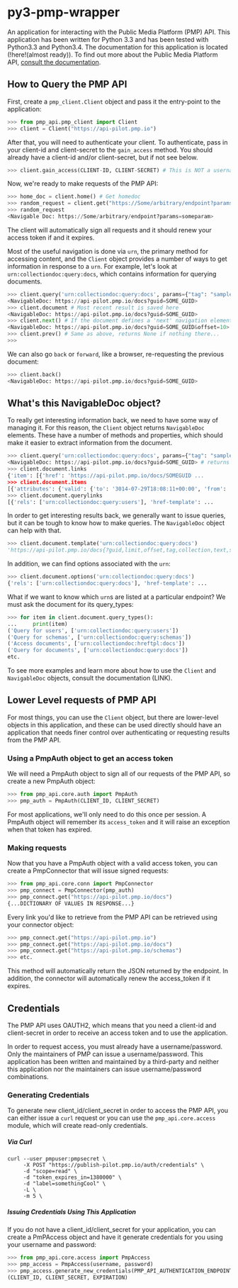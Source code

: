 # py3-pmp-wrapper

An application for interacting with the Public Media Platform (PMP) API. This application has been written for Python 3.3 and has been tested with Python3.3 and Python3.4. The documentation for this application is located (!here!(almost ready)). To find out more about the Public Media Platform API, [consult the documentation](https://github.com/publicmediaplatform/pmpdocs/wiki).


## How to Query the PMP API

First, create a `pmp_client.Client` object and pass it the entry-point to the application:

```python
>>> from pmp_api.pmp_client import Client
>>> client = Client("https://api-pilot.pmp.io")
```

After that, you will need to authenticate your client. To authenticate, pass in your client-id and client-secret to the `gain_access` method. You should already have a client-id and/or client-secret, but if not see below. 

```python
>>> client.gain_access(CLIENT-ID, CLIENT-SECRET) # This is NOT a username/password combination
```

Now, we're ready to make requests of the PMP API:

```python
>>> home_doc = client.home() # Get homedoc
>>> random_request = client.get("https://Some/arbitrary/endpoint?params=someparam")
>>> random_request
<Navigable Doc: https://Some/arbitrary/endpoint?params=someparam>
```

The client will automatically sign all requests and it should renew your access token if and it expires. 

Most of the useful navigation is done via `urn`, the primary method for accessing content, and the `Client` object provides a number of ways to get information in response to a `urn`. For example, let's look at `urn:collectiondoc:query:docs`, which contains information for querying documents.

```python
>>> client.query('urn:collectiondoc:query:docs', params={"tag": "samplecontent", "profile": "story"})
<NavigableDoc: https://api-pilot.pmp.io/docs?guid=SOME_GUID>
>>> client.document # Most recent result is saved here
<NavigableDoc: https://api-pilot.pmp.io/docs?guid=SOME_GUID>
>>> client.next() # If the document defines a 'next' navigation element, we can follow it
<NavigableDoc: https://api-pilot.pmp.io/docs?guid=SOME_GUID&offset=10>
>>> client.prev() # Same as above, returns None if nothing there...
>>>
```

We can also go `back` or `forward`, like a browser, re-requesting the previous document:

```python
>>> client.back() 
<NavigableDoc: https://api-pilot.pmp.io/docs?guid=SOME_GUID>
```

## What's this NavigableDoc object?

To really get interesting information back, we need to have some way of managing it. For this reason, the `Client` object returns `NavigableDoc` elements. These have a number of methods and properties, which should make it easier to extract information from the document.

```python
>>> client.query('urn:collectiondoc:query:docs', params={"tag": "samplecontent", "profile": "story"})
<NavigableDoc: https://api-pilot.pmp.io/docs?guid=SOME_GUID> # returns NavigableDoc
>>> client.document.links
{'item': [{'href': 'https://api-pilot.pmp.io/docs/SOMEGUID ...
>>> client.document.items
[{'attributes': {'valid': {'to': '3014-07-29T18:08:11+00:00', 'from': ...
>>> client.document.querylinks
[{'rels': ['urn:collectiondoc:query:users'], 'href-template': ...
```

In order to get interesting results back, we generally want to issue queries, but it can be tough to know how to make queries. The `NavigableDoc` object can help with that.

```python
>>> client.document.template('urn:collectiondoc:query:docs')
'https://api-pilot.pmp.io/docs{?guid,limit,offset,tag,collection,text,searchsort,has,author,distributor,distributorgroup,startdate,enddate,profile,language}'
```

In addition, we can find options associated with the `urn`:
```python
>>> client.document.options('urn:collectiondoc:query:docs')
{'rels': ['urn:collectiondoc:query:docs'], 'href-template': ...
```

What if we want to know which `urn`s are listed at a particular endpoint? We must ask the document for its query_types:

```python
>>> for item in client.document.query_types():
...     print(item)
('Query for users', ['urn:collectiondoc:query:users'])
('Query for schemas', ['urn:collectiondoc:query:schemas'])
('Access documents', ['urn:collectiondoc:hreftpl:docs'])
('Query for documents', ['urn:collectiondoc:query:docs'])
etc.
```

To see more examples and learn more about how to use the `Client` and `NavigableDoc` objects, consult the documentation (LINK).

## Lower Level requests of PMP API

For most things, you can use the `Client` object, but there are lower-level objects in this application, and these can be used directly should have an application that needs finer control over authenticating or requesting results from the PMP API.

### Using a PmpAuth object to get an access token

We will need a PmpAuth object to sign all of our requests of the PMP API, so create a new PmpAuth object:
```python
>>> from pmp_api.core.auth import PmpAuth
>>> pmp_auth = PmpAuth(CLIENT_ID, CLIENT_SECRET)
```

For most applications, we'll only need to do this once per session. A PmpAuth object will remember its `access_token` and it will raise an exception when that token has expired. 

### Making requests
Now that you have a PmpAuth object with a valid access token, you can create a PmpConnector that will issue signed requests:

```python
>>> from pmp_api.core.conn import PmpConnector
>>> pmp_connect = PmpConnector(pmp_auth)
>>> pmp_connect.get("https://api-pilot.pmp.io/docs")
{...DICTIONARY OF VALUES IN RESPONSE...}
```

Every link you'd like to retrieve from the PMP API can be retrieved using your connector object:
```python
>>> pmp_connect.get("https://api-pilot.pmp.io")
>>> pmp_connect.get("https://api-pilot.pmp.io/docs")
>>> pmp_connect.get("https://api-pilot.pmp.io/schemas")
>>> etc.
```

This method will automatically return the JSON returned by the endpoint. In addition, the connector will automatically renew the access_token if it expires.

## Credentials

The PMP API uses OAUTH2, which means that you need a client-id and client-secret in order to receive an access token and to use the application.

In order to request access, you must already have a username/password. Only the maintainers of PMP can issue a username/password. This application has been written and maintained by a third-party and neither this application nor the maintainers can issue username/password combinations.

### Generating Credentials

To generate new client_id/client_secret in order to access the PMP API, you can either issue a `curl` request or you can use the `pmp_api.core.access` module, which will create read-only credentials.

##### Via Curl

```
curl --user pmpuser:pmpsecret \
     -X POST "https://publish-pilot.pmp.io/auth/credentials" \
     -d "scope=read" \
     -d "token_expires_in=1380000" \
     -d "label=somethingCool" \
     -L \
     -m 5 \
```
##### Issuing Credentials Using This Application

If you do not have a client_id/client_secret for your application, you can create a PmPAccess object and have it generate credentials for you using your username and password:

```python
>>> from pmp_api.core.access import PmpAccess
>>> pmp_access = PmpAccess(username, password)
>>> pmp_access.generate_new_credentials(PMP_API_AUTHENTICATION_ENDPOINT, LABEL)
(CLIENT_ID, CLIENT_SECRET, EXPIRATION)
```

